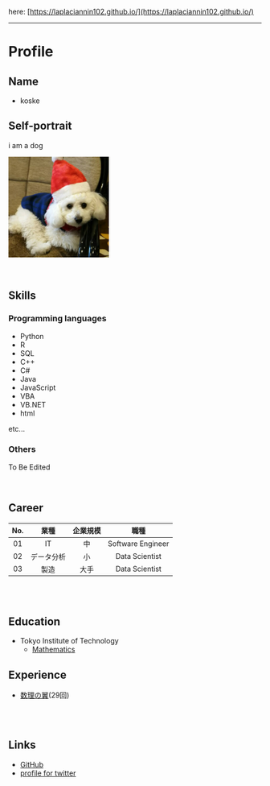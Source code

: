 here: [https://laplaciannin102.github.io/](https://laplaciannin102.github.io/)
___

# **Profile**

## **Name**
- koske

## **Self-portrait**
i am a dog

<img width="200" alt="ｲｯﾇ" src="./assets/img/inu.png"><br>

<br>

## **Skills**

### **Programming languages**
- Python
- R
- SQL
- C++
- C#
- Java
- JavaScript
- VBA
- VB\.NET
- html

etc...

### **Others**
To Be Edited

<br>

## **Career**

|No.    |業種       |企業規模   |職種               |
|:-:    |:-:        |:-:        |:-:                |
|01     |IT         |中         |Software Engineer  |
|02     |データ分析  |小        |Data Scientist     |
|03     |製造       |大手       |Data Scientist     |

<br>
<br>


## **Education**
- Tokyo Institute of Technology
  - [Mathematics](https://educ.titech.ac.jp/math/)

## **Experience**
- [数理の翼](https://www.npo-tsubasa.jp/)(29回)

<br><br>

## **Links**
- [GitHub](https://github.com/laplaciannin102/)
- [profile for twitter](for_twitter/)

<br>
<br>
<br>
<br>
